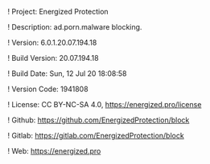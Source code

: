 ! Project: Energized Protection

! Description: ad.porn.malware blocking.

! Version: 6.0.1.20.07.194.18

! Build Version: 20.07.194.18

! Build Date: Sun, 12 Jul 20 18:08:58

! Version Code: 1941808

! License: CC BY-NC-SA 4.0, https://energized.pro/license

! Github: https://github.com/EnergizedProtection/block

! Gitlab: https://gitlab.com/EnergizedProtection/block


! Web: https://energized.pro
